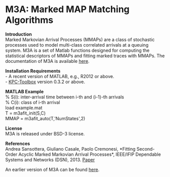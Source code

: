 M3A: Marked MAP Matching Algorithms
===
<p><b>Introduction</b>
<br>Marked Markovian Arrival Processes (MMAPs) are a class of stochastic processes
used to model multi-class correlated arrivals at a queuing system.
M3A is a set of Matlab functions designed for computing the statistical descriptors
of MMAPs and fitting marked traces with MMAPs. The documentation of M3A is available
<a href="https://github.com/Imperial-AESOP/M3A/blob/master/m3a.pdf">here</a>.

<p><b>Installation Requirements</b>
<br>- A recent version of MATLAB, e.g., R2012 or above.
<br>- <a href="https://github.com/kpctoolboxteam/kpc-toolbox/">KPC-Toolbox</a> version 0.3.2 or above.

<p><b>MATLAB Example</b>
<br>% S(i): inter-arrival time between i-th and (i-1)-th arrivals 
<br>% C(i): class of i-th arrival
<br>load example.mat
<br>T = m3afit_init(S,C)
<br>MMAP = m3afit_auto(T,'NumStates',2)

<p><b>License</b>
<br>M3A is released under BSD-3 license.

<p><b>References</b>
<br>Andrea Sansottera, Giuliano Casale, Paolo Cremonesi,
*Fitting Second-Order Acyclic Marked Markovian Arrival Processes*,
IEEE/IFIP Dependable Systems and Networks (DSN), 2013.
<a href="http://ieeexplore.ieee.org/xpl/articleDetails.jsp?tp=&arnumber=6575347">Paper</a>

An earlier version of M3A can be found <a href="https://github.com/asansottera/m3a">here</a>.

